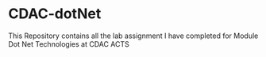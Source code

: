 # CDAC-dotNet
This Repository contains all the lab assignment I have completed for Module Dot Net Technologies at CDAC ACTS

